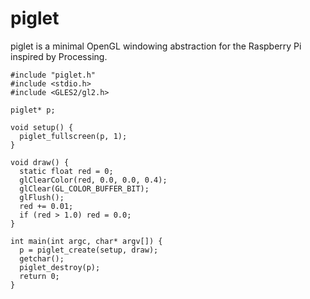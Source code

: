 # piglet

piglet is a minimal OpenGL windowing abstraction for the Raspberry Pi inspired by Processing.

    #include "piglet.h"
    #include <stdio.h>
    #include <GLES2/gl2.h>

    piglet* p;

    void setup() {
      piglet_fullscreen(p, 1);
    }

    void draw() {
      static float red = 0;
      glClearColor(red, 0.0, 0.0, 0.4);
      glClear(GL_COLOR_BUFFER_BIT);
      glFlush();
      red += 0.01;
      if (red > 1.0) red = 0.0;
    }

    int main(int argc, char* argv[]) {
      p = piglet_create(setup, draw);
      getchar();
      piglet_destroy(p);
      return 0;
    }

